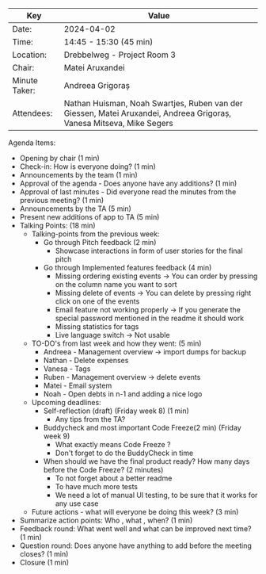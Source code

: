| Key           | Value                                                                                                                |
|---------------|----------------------------------------------------------------------------------------------------------------------|
| Date:         | 2024-04-02                                                                                                           |
| Time:         | 14:45 - 15:30 (45 min)                                                                                               |
| Location:     | Drebbelweg - Project Room 3                                                                                          |
| Chair:        | Matei Aruxandei                                                                                                      |
| Minute Taker: | Andreea Grigoraș                                                                                                     |
| Attendees:    | Nathan Huisman, Noah Swartjes, Ruben van der Giessen, Matei Aruxandei, Andreea Grigoraș, Vanesa Mitseva, Mike Segers |

Agenda Items:
- Opening by chair (1 min)
- Check-in: How is everyone doing? (1 min)
- Announcements by the team (1 min)
- Approval of the agenda - Does anyone have any additions? (1 min)
- Approval of last minutes - Did everyone read the minutes from the previous meeting? (1 min)
- Announcements by the TA (5 min)
- Present new additions of app to TA (5 min)
- Talking Points: (18 min)
  - Talking-points from the previous week:
    - Go through Pitch feedback (2 min)
      - Showcase interactions in form of user stories for the final pitch
    - Go through Implemented features feedback (4 min)
      - Missing ordering existing events -> You can order by pressing on the column name you want to sort
      - Missing delete of events -> You can delete by pressing right click on one of the events
      - Email feature not working properly -> If you generate the special password mentioned in the readme it should work
      - Missing statistics for tags 
      - Live language switch -> Not usable
  - TO-DO's from last week and how they went: (5 min)
    - Andreea - Management overview -> import dumps for backup
    - Nathan - Delete expenses
    - Vanesa - Tags
    - Ruben - Management overview -> delete events
    - Matei - Email system
    - Noah - Open debts in n-1 and adding a nice logo
  - Upcoming deadlines:
    - Self-reflection (draft) (Friday week 8) (1 min)
      - Any tips from the TA?
    - Buddycheck and most important Code Freeze(2 min) (Friday week 9)
      - What exactly means Code Freeze ?
      - Don't forget to do the BuddyCheck in time
    - When should we have the final product ready? How many days before the Code Freeze? (2 minutes)
      - To not forget about a better readme
      - To have much more tests
      - We need a lot of manual UI testing, to be sure that it works for any use case
  - Future actions - what will everyone be doing this week? (3 min)
- Summarize action points: Who , what , when? (1 min)
- Feedback round: What went well and what can be improved next time? (1 min)
- Question round: Does anyone have anything to add before the meeting closes? (1 min)
- Closure (1 min)